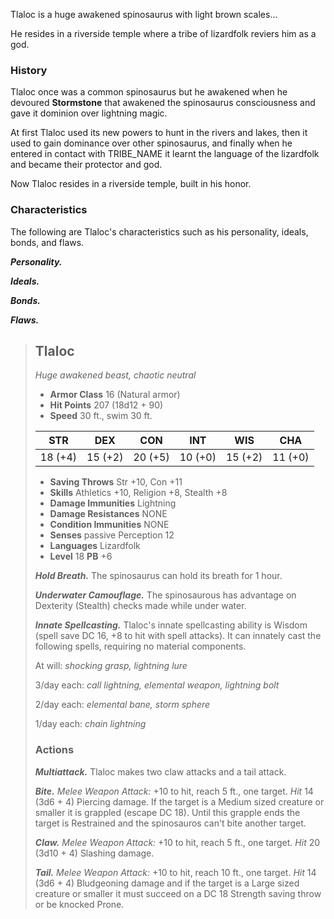 Tlaloc is a huge awakened spinosaurus with light brown scales...

He resides in a riverside temple where a tribe of lizardfolk reviers him as a god.

### History
Tlaloc once was a common spinosaurus but he awakened when he devoured **Stormstone** that awakened the spinosaurus consciousness and gave it dominion over lightning magic.

At first Tlaloc used its new powers to hunt in the rivers and lakes,  then it used to gain dominance over other spinosaurus, and finally when he entered in contact with TRIBE_NAME it learnt the language of the lizardfolk and became their protector and god.

Now Tlaloc resides in a riverside temple, built in his honor.


### Characteristics
The following are Tlaloc's characteristics such as his personality, ideals, bonds, and flaws.

***Personality.***

***Ideals.***

***Bonds.***

***Flaws.***

> ## Tlaloc
>*Huge awakened beast, chaotic neutral*
>
> - **Armor Class** 16 (Natural armor)
> - **Hit Points** 207 (18d12 + 90)
> - **Speed** 30 ft., swim 30 ft.
>
>|   STR   |   DEX   |   CON   |   INT   |   WIS   |   CHA   |
>|:-------:|:-------:|:-------:|:-------:|:-------:|:-------:|
>| 18 (+4) | 15 (+2) | 20 (+5) | 10 (+0) | 15 (+2) | 11 (+0) |
>
> - **Saving Throws** Str +10, Con +11
> - **Skills** Athletics +10, Religion +8, Stealth +8
> - **Damage Immunities** Lightning
> - **Damage Resistances** NONE
> - **Condition Immunities** NONE
> - **Senses** passive Perception 12
> - **Languages** Lizardfolk
> - **Level** 18 **PB** +6
>
> ***Hold Breath.***
> The spinosaurus can hold its breath for 1 hour.
>
> ***Underwater Camouflage.***
> The spinosaurous has advantage on Dexterity (Stealth) checks made while under water.
>
> ***Innate Spellcasting.*** Tlaloc's innate spellcasting ability is Wisdom (spell save DC 16, +8 to hit with spell attacks). It can innately cast the following spells, requiring no material components.
>
> At will: *shocking grasp, lightning lure*
>
> 3/day each: *call lightning, elemental weapon, lightning bolt*
>
> 2/day each: *elemental bane, storm sphere*
>
> 1/day each: *chain lightning*
>
>
> ### Actions
> ***Multiattack.***
> Tlaloc makes two claw attacks and a tail attack.
>
> ***Bite.*** *Melee Weapon Attack:* +10 to hit, reach 5 ft., one target. *Hit* 14 (3d6 + 4) Piercing damage. If the target is a Medium sized creature or smaller it is grappled (escape DC 18). Until this grapple ends the target is Restrained and the spinosauros can't bite another target.
>
> ***Claw.*** *Melee Weapon Attack:* +10 to hit, reach 5 ft., one target. *Hit* 20 (3d10 + 4) Slashing damage. 
>
> ***Tail.*** *Melee Weapon Attack:* +10 to hit, reach 10 ft., one target. *Hit* 14 (3d6 + 4) Bludgeoning damage and if the target is a Large sized creature or smaller it must succeed on a DC 18 Strength saving throw or be knocked Prone. 
>
